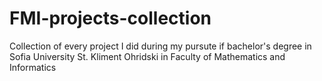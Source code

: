 # FMI-projects-collection
Collection of every project I did during my pursute if bachelor's degree in Sofia University St. Kliment Ohridski in Faculty of Mathematics and Informatics
